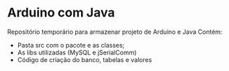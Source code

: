 # Arduino com Java
Repositório temporário para armazenar projeto de Arduino e Java
Contém:
- Pasta src com o pacote e as classes;
- As libs utilizadas (MySQL e jSerialComm)
- Código de criação do banco, tabelas e valores
